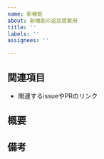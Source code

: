 ```yaml
---
name: 新機能
about: 新機能の追加提案用
title: ''
labels: ''
assignees: ''

---
```


## 関連項目

- 関連するissueやPRのリンク

## 概要



## 備考
